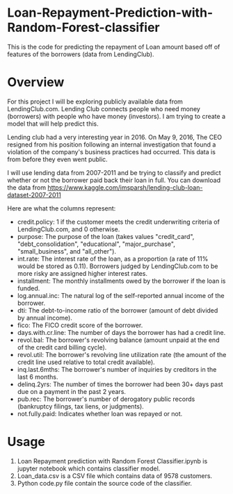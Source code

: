 # Loan-Repayment-Prediction-with-Random-Forest-classifier
This is the code for predicting the repayment of Loan amount based off of features of the borrowers (data from LendingClub).

# Overview
For this project I will be exploring publicly available data from LendingClub.com. Lending Club connects people who need money (borrowers) with people who have money (investors). I am trying to create a model that will help predict this.

Lending club had a very interesting year in 2016. On May 9, 2016, The CEO resigned from his position following an internal investigation that found a violation of the company's business practices had occurred. This data is from before they even went public.

I will use lending data from 2007-2011 and be trying to classify and predict whether or not the borrower paid back their loan in full. 
You can download the data from https://www.kaggle.com/imsparsh/lending-club-loan-dataset-2007-2011

Here are what the columns represent:

* credit.policy: 1 if the customer meets the credit underwriting criteria of LendingClub.com, and 0 otherwise.
* purpose: The purpose of the loan (takes values "credit_card", "debt_consolidation", "educational", "major_purchase", "small_business", and "all_other").
* int.rate: The interest rate of the loan, as a proportion (a rate of 11% would be stored as 0.11). Borrowers judged by LendingClub.com to be more risky are assigned higher interest rates.
* installment: The monthly installments owed by the borrower if the loan is funded.
* log.annual.inc: The natural log of the self-reported annual income of the borrower.
* dti: The debt-to-income ratio of the borrower (amount of debt divided by annual income).
* fico: The FICO credit score of the borrower.
* days.with.cr.line: The number of days the borrower has had a credit line.
* revol.bal: The borrower's revolving balance (amount unpaid at the end of the credit card billing cycle).
* revol.util: The borrower's revolving line utilization rate (the amount of the credit line used relative to total credit available).
* inq.last.6mths: The borrower's number of inquiries by creditors in the last 6 months.
* delinq.2yrs: The number of times the borrower had been 30+ days past due on a payment in the past 2 years.
* pub.rec: The borrower's number of derogatory public records (bankruptcy filings, tax liens, or judgments).
* not.fully.paid: Indicates whether loan was repayed or not.

# Usage
1. Loan Repayment prediction with Random Forest Classifier.ipynb is jupyter notebook which contains classifier model.
2. Loan_data.csv is a CSV file which contains data of 9578 customers.
3. Python code.py file contain the source code of the classifier.
